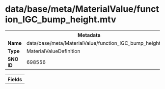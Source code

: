 <h1>data/base/meta/MaterialValue/function_IGC_bump_height.mtv</h1><table><tr><th colspan="100%">Metadata</th></tr><tr><td><b>Name</b></td><td>data/base/meta/MaterialValue/function_IGC_bump_height.mtv</td></tr><tr><td><b>Type</b></td><td>MaterialValueDefinition</td></tr><tr><td><b>SNO ID</b></td><td>698556</td></tr></table>

<table><tr><th colspan="100%">Fields</th></tr></table>

